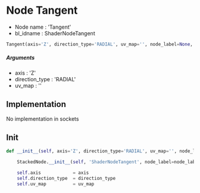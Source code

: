 # Node Tangent

- Node name : 'Tangent'
- bl_idname : ShaderNodeTangent


``` python
Tangent(axis='Z', direction_type='RADIAL', uv_map='', node_label=None, node_color=None)
```
##### Arguments

- axis : 'Z'
- direction_type : 'RADIAL'
- uv_map : ''

## Implementation

No implementation in sockets

## Init

``` python
def __init__(self, axis='Z', direction_type='RADIAL', uv_map='', node_label=None, node_color=None):

    StackedNode.__init__(self, 'ShaderNodeTangent', node_label=node_label, node_color=node_color)

    self.axis            = axis
    self.direction_type  = direction_type
    self.uv_map          = uv_map
```
